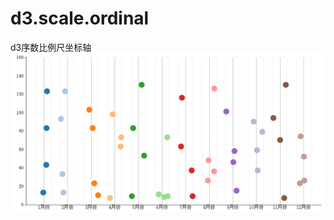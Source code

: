 # d3.scale.ordinal
d3序数比例尺坐标轴
![树形关系图](https://github.com/Wendysususu/d3.scale.ordinal/blob/master/image/index.png)
